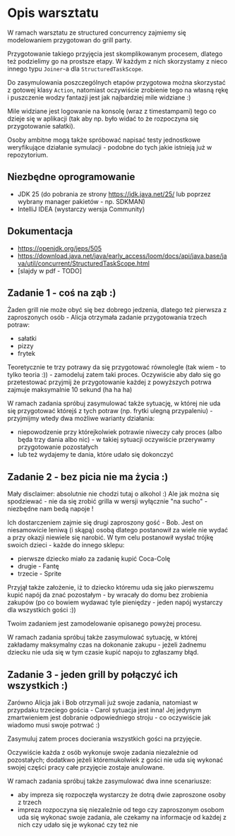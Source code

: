 # Opis warsztatu

W ramach warsztatu ze structured concurrency zajmiemy się modelowaniem przygotowan do grill party. 

Przygotowanie takiego przyjęcia jest skomplikowanym procesem, dlatego też podzielimy go na prostsze etapy. W każdym z nich skorzystamy z nieco innego typu `Joiner`-a dla `StructuredTaskScope`.

Do zasymulowania poszczególnych etapów przygotowa można skorzystać z gotowej klasy `Action`, natomiast oczywiście zrobienie tego na własną rękę i puszczenie wodzy fantazji jest jak najbardziej mile widziane :)

Mile widziane jest logowanie na konsolę (wraz z timestampami) tego co dzieje się w aplikacji (tak aby np. było widać to że rozpoczyna się przygotowanie sałatki). 

Osoby ambitne mogą także spróbować napisać testy jednostkowe weryfikujące działanie symulacji - podobne do tych jakie istnieją już w repozytorium.

## Niezbędne oprogramowanie

- JDK 25 (do pobrania ze strony https://jdk.java.net/25/ lub poprzez wybrany manager pakietów - np. SDKMAN)
- IntelliJ IDEA (wystarczy wersja Community)

## Dokumentacja

- https://openjdk.org/jeps/505
- https://download.java.net/java/early_access/loom/docs/api/java.base/java/util/concurrent/StructuredTaskScope.html
- [slajdy w pdf - TODO]

## Zadanie 1 - coś na ząb :)

Żaden grill nie może obyć się bez dobrego jedzenia, dlatego też pierwsza z zaproszonych osób - Alicja otrzymała zadanie przygotowania trzech potraw:
- sałatki
- pizzy
- frytek

Teoretycznie te trzy potrawy da się przygotować równolegle (tak wiem - to tylko teoria :)) - zamodeluj zatem taki proces. Oczywiście aby dało się go przetestować przyjmij że przygotowanie każdej z powyższych potrwa zajmuje maksymalnie 10 sekund (ha ha ha)

W ramach zadania spróbuj zasymulować także sytuację, w której nie uda się przygotować którejś z tych potraw (np. frytki ulegną przypaleniu) - przyjmijmy wtedy dwa możliwe warianty działania:
- niepowodzenie przy którejkolwiek potrawie niweczy cały proces (albo będa trzy dania albo nic) - w takiej sytuacji oczywiście przerywamy przygotowanie pozostałych
- lub też wydajemy te dania, które udało się dokonczyć

## Zadanie 2 - bez picia nie ma życia :)

Mały disclaimer: absolutnie nie chodzi tutaj o alkohol :) Ale jak można się spodziewać - nie da się zrobić grilla w wersji wyłącznie "na sucho" - niezbędne nam bedą napoje ! 

Ich dostarczeniem zajmie się drugi zaproszony gość - Bob. Jest on niesamowicie leniwą (i skąpą) osobą dlatego postanowił za wiele nie wydać a przy okazji niewiele się narobić.
W tym celu postanowił wysłać trójkę swoich dzieci - każde do innego sklepu:
- pierwsze dziecko miało za zadanię kupić Coca-Colę
- drugie - Fantę
- trzecie - Sprite

Przyjął także założenie, iż to dziecko któremu uda się jako pierwszemu kupić napój da znać pozostałym - by wracały do domu bez zrobienia zakupów (po co bowiem wydawać tyle pieniędzy - jeden napój wystarczy dla wszystkich gości :))

Twoim zadaniem jest zamodelowanie opisanego powyżej procesu. 

W ramach zadania spróbuj także zasymulować sytuację, w której zakładamy maksymalny czas na dokonanie zakupu - jeżeli żadnemu dziecku nie uda się w tym czasie kupić napoju to zgłaszamy błąd.

## Zadanie 3 - jeden grill by połączyć ich wszystkich :)

Zarówno Alicja jak i Bob otrzymali już swoje zadania, natomiast w przypdaku trzeciego gościa - Carol sytuacja jest inna! Jej jedynym zmartwieniem jest dobranie odpowiedniego stroju - co oczywiście jak wiadomo musi swoje potrwać :)

Zasymuluj zatem proces docierania wszystkich gości na przyjęcie. 

Oczywiście każda z osób wykonuje swoje zadania niezależnie od pozostałych; dodatkwo jeżeli któremukolwiek z gości nie uda się wykonać swojej części pracy całe przyjęcie zostaje anulowane. 

W ramach zadania spróbuj także zasymulować dwa inne scenariusze:
- aby impreza się rozpoczęła wystarczy że dotrą dwie zaproszone osoby z trzech
- impreza rozpoczyna się niezależnie od tego czy zaproszonym osobom uda się wykonać swoje zadania, ale czekamy na informacje od każdej z nich czy udało się je wykonać czy też nie



